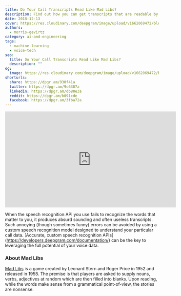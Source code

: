 ```yaml
---
title: Do Your Call Transcripts Read Like Mad Libs?
description: Find out how you can get transcripts that are readable by humans.
date: 2018-12-13
cover: https://res.cloudinary.com/deepgram/image/upload/v1662069472/blog/do-your-call-transcripts-read-like-mad-libs/placeholder-post-image%402x.jpg
authors:
  - morris-gevirtz
category: ai-and-engineering
tags:
  - machine-learning
  - voice-tech
seo:
  title: Do Your Call Transcripts Read Like Mad Libs?
  description: ""
og:
  image: https://res.cloudinary.com/deepgram/image/upload/v1662069472/blog/do-your-call-transcripts-read-like-mad-libs/placeholder-post-image%402x.jpg
shorturls:
  share: https://dpgr.am/930f41a
  twitter: https://dpgr.am/9c6307a
  linkedin: https://dpgr.am/db80e3a
  reddit: https://dpgr.am/b091cde
  facebook: https://dpgr.am/3fba72a
---
```

<iframe src="https://www.youtube.com/embed/Hh9Og9reNBs" width="560" height="315" frameborder="0" allowfullscreen="allowfullscreen"></iframe>

When the speech recognition API you use fails to recognize the words that matter to you, it produces absurd sounding and often useless transcripts. Such annoying (though sometimes funny) errors can be avoided by using a custom speech recognition model designed to understand your particular call data. \[Accurate, custom speech recognition APIs](https://developers.deepgram.com/documentation/) can be the key to leveraging the full potential of your voice data.

### About Mad Libs

[Mad Libs](https://en.wikipedia.org/wiki/Mad_Libs) is a game created by Leonard Stern and Roger Price in 1952 and released in 1958. The premise is that players are asked to supply nouns, verbs, adjectives at random which are then filled into blanks. Upon reading, while the words make sense from a grammatical point-of-view, the stories are nonsense.